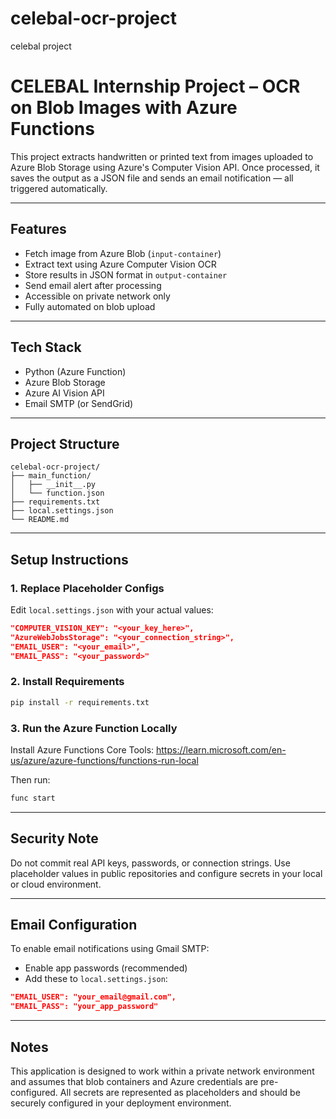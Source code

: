 # celebal-ocr-project
celebal project

# CELEBAL Internship Project – OCR on Blob Images with Azure Functions

This project extracts handwritten or printed text from images uploaded to Azure Blob Storage using Azure's Computer Vision API. Once processed, it saves the output as a JSON file and sends an email notification — all triggered automatically.

---

## Features
- Fetch image from Azure Blob (`input-container`)
- Extract text using Azure Computer Vision OCR
- Store results in JSON format in `output-container`
- Send email alert after processing
- Accessible on private network only
- Fully automated on blob upload

---

## Tech Stack
- Python (Azure Function)
- Azure Blob Storage
- Azure AI Vision API
- Email SMTP (or SendGrid)

---

## Project Structure
```
celebal-ocr-project/
├── main_function/
│   ├── __init__.py
│   └── function.json
├── requirements.txt
├── local.settings.json
└── README.md
```

---

## Setup Instructions

### 1. Replace Placeholder Configs
Edit `local.settings.json` with your actual values:

```json
"COMPUTER_VISION_KEY": "<your_key_here>",
"AzureWebJobsStorage": "<your_connection_string>",
"EMAIL_USER": "<your_email>",
"EMAIL_PASS": "<your_password>"
```

### 2. Install Requirements
```bash
pip install -r requirements.txt
```

### 3. Run the Azure Function Locally
Install Azure Functions Core Tools:
https://learn.microsoft.com/en-us/azure/azure-functions/functions-run-local

Then run:
```bash
func start
```

---

## Security Note
Do not commit real API keys, passwords, or connection strings. Use placeholder values in public repositories and configure secrets in your local or cloud environment.

---

## Email Configuration
To enable email notifications using Gmail SMTP:
- Enable app passwords (recommended)
- Add these to `local.settings.json`:
```json
"EMAIL_USER": "your_email@gmail.com",
"EMAIL_PASS": "your_app_password"
```

---

## Notes
This application is designed to work within a private network environment and assumes that blob containers and Azure credentials are pre-configured. All secrets are represented as placeholders and should be securely configured in your deployment environment.
